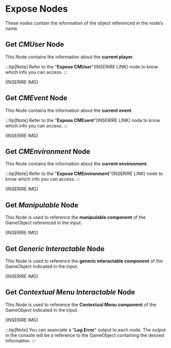 ﻿---
sidebar_position: 2
---

# Expose Nodes

These nodes contain the information of the object referenced in the node’s name.

## Get *CMUser* Node

This Node contains the information about the **current player**.

:::tip[Note] 
	Refer to the "**Expose CMUser**"(INSERIRE LINK) node to know which info you can access.
:::

(INSERIRE IMG)

## Get *CMEvent* Node

This Node contains the information about the **current event**.

:::tip[Note] 
	Refer to the "**Expose CMEvent**"(INSERIRE LINK) node to know which info you can access.
:::

(INSERIRE IMG)

## Get *CMEnvironment* Node

This Node contains the information about the **current environment**.

:::tip[Note] 
	Refer to the "**Expose CMEnvironment**"(INSERIRE LINK) node to know which info you can access.
:::

(INSERIRE IMG)

## Get *Manipulable* Node

This Node is used to reference the **manipulable component** of the GameObject referenced in the input. 

(INSERIRE IMG)

## Get *Generic Interactable* Node

This Node is used to reference the **generic interactable component** of the GameObject indicated in the input. 

(INSERIRE IMG)

## Get *Contextual Menu Interactable* Node

This Node is used to reference the **Contextual Menu component** of the GameObject indicated in the input. 

(INSERIRE IMG)


:::tip[Note] 
	You can associate a "**Log Error**" output to each node. The output in the console will be a reference to the GameObject containing the desired information.
:::